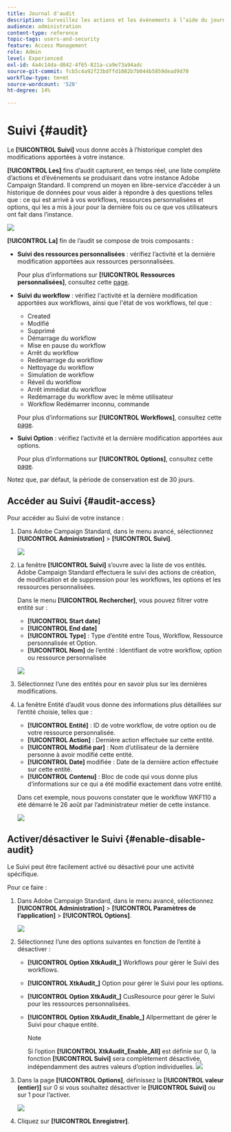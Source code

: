 ```yaml
---
title: Journal d'audit
description: Surveillez les actions et les événements à l’aide du journal d’audit de Campaign
audience: administration
content-type: reference
topic-tags: users-and-security
feature: Access Management
role: Admin
level: Experienced
exl-id: 4a4c14da-d842-4f65-821a-ca9e73a94adc
source-git-commit: fcb5c4a92f23bdffd1082b7b044b5859dead9d70
workflow-type: tm+mt
source-wordcount: '528'
ht-degree: 14%

---
```


# Suivi {#audit}

Le **[!UICONTROL Suivi]** vous donne accès à l’historique complet des modifications apportées à votre instance.

**[!UICONTROL Les]** fins d’audit capturent, en temps réel, une liste complète d’actions et d’événements se produisant dans votre instance Adobe Campaign Standard. Il comprend un moyen en libre-service d’accéder à un historique de données pour vous aider à répondre à des questions telles que : ce qui est arrivé à vos workflows, ressources personnalisées et options, qui les a mis à jour pour la dernière fois ou ce que vos utilisateurs ont fait dans l’instance.

![](assets/audit-trail.png)

**[!UICONTROL La]** fin de l’audit se compose de trois composants :

* **Suivi des ressources personnalisées** : vérifiez l’activité et la dernière modification apportées aux ressources personnalisées.

   Pour plus d’informations sur **[!UICONTROL Ressources personnalisées]**, consultez cette [page](../../developing/using/key-steps-to-add-a-resource.md).

* **Suivi du workflow** : vérifiez l&#39;activité et la dernière modification apportées aux workflows, ainsi que l&#39;état de vos workflows, tel que :

   * Created
   * Modifié
   * Supprimé
   * Démarrage du workflow
   * Mise en pause du workflow
   * Arrêt du workflow
   * Redémarrage du workflow
   * Nettoyage du workflow
   * Simulation de workflow
   * Réveil du workflow
   * Arrêt immédiat du workflow
   * Redémarrage du workflow avec le même utilisateur
   * Workflow Redémarrer inconnu, commande

   Pour plus d’informations sur **[!UICONTROL Workflows]**, consultez cette [page](../../automating/using/get-started-workflows.md).

* **Suivi Option** : vérifiez l’activité et la dernière modification apportées aux options.

   Pour plus d’informations sur **[!UICONTROL Options]**, consultez cette [page](../../administration/using/about-campaign-standard-settings.md).

Notez que, par défaut, la période de conservation est de 30 jours.

## Accéder au Suivi {#audit-access}

Pour accéder au Suivi de votre instance :

1. Dans Adobe Campaign Standard, dans le menu avancé, sélectionnez **[!UICONTROL Administration]** > **[!UICONTROL Suivi]**.

   ![](assets/audit-trail.png)

1. La fenêtre **[!UICONTROL Suivi]** s’ouvre avec la liste de vos entités. Adobe Campaign Standard effectuera le suivi des actions de création, de modification et de suppression pour les workflows, les options et les ressources personnalisées.

   Dans le menu **[!UICONTROL Rechercher]**, vous pouvez filtrer votre entité sur :

   * **[!UICONTROL Start date]**
   * **[!UICONTROL End date]**
   * **[!UICONTROL Type]** : Type d’entité entre Tous, Workflow, Ressource personnalisée et Option.
   * **[!UICONTROL Nom]** de l’entité : Identifiant de votre workflow, option ou ressource personnalisée

   ![](assets/audit-trail_2.png)

1. Sélectionnez l’une des entités pour en savoir plus sur les dernières modifications.

1. La fenêtre Entité d’audit vous donne des informations plus détaillées sur l’entité choisie, telles que :

   * **[!UICONTROL Entité]** : ID de votre workflow, de votre option ou de votre ressource personnalisée.
   * **[!UICONTROL Action]** : Dernière action effectuée sur cette entité.
   * **[!UICONTROL Modifié par]** : Nom d’utilisateur de la dernière personne à avoir modifié cette entité.
   * **[!UICONTROL Date]** modifiée : Date de la dernière action effectuée sur cette entité.
   * **[!UICONTROL Contenu]** : Bloc de code qui vous donne plus d’informations sur ce qui a été modifié exactement dans votre entité.

   Dans cet exemple, nous pouvons constater que le workflow WKF110 a été démarré le 26 août par l’administrateur métier de cette instance.

   ![](assets/audit-trail_3.png)

## Activer/désactiver le Suivi {#enable-disable-audit}

Le Suivi peut être facilement activé ou désactivé pour une activité spécifique.

Pour ce faire :

1. Dans Adobe Campaign Standard, dans le menu avancé, sélectionnez **[!UICONTROL Administration]** > **[!UICONTROL Paramètres de l’application]** > **[!UICONTROL Options]**.

   ![](assets/audit-trail_4.png)

1. Sélectionnez l’une des options suivantes en fonction de l’entité à désactiver :

   * **[!UICONTROL Option XtkAudit_]** Workflows pour gérer le Suivi des workflows.
   * **[!UICONTROL XtkAudit_]** Option pour gérer le Suivi pour les options.
   * **[!UICONTROL Option XtkAudit_]** CusResource pour gérer le Suivi pour les ressources personnalisées.
   * **[!UICONTROL Option XtkAudit_Enable_]** Allpermettant de gérer le Suivi pour chaque entité.

      >[!NOTE]
      >
      >Si l’option **[!UICONTROL XtkAudit_Enable_All]** est définie sur 0, la fonction **[!UICONTROL Suivi]** sera complètement désactivée, indépendamment des autres valeurs d’option individuelles.
   ![](assets/audit-trail_5.png)

1. Dans la page **[!UICONTROL Options]**, définissez la **[!UICONTROL valeur (entier)]** sur 0 si vous souhaitez désactiver le **[!UICONTROL Suivi]** ou sur 1 pour l’activer.

   ![](assets/audit-trail_6.png)

1. Cliquez sur **[!UICONTROL Enregistrer]**.